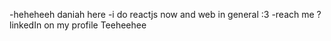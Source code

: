 -heheheeh daniah here
-i do reactjs now and web in general :3
-reach me ? linkedIn on my profile Teeheehee

<!---
DaniahAbukabeer/DaniahAbukabeer is a ✨ special ✨ repository because its `README.md` (this file) appears on your GitHub profile.
You can click the Preview link to take a look at your changes.
--->
